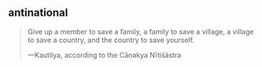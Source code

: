 ## antinational
> Give up a member to save a family, a family to save a village, a village to save a country, and the country to save yourself.
> 
> —Kautilya, according to the Cāṇakya Nītiśāstra